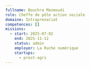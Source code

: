 ```yaml
---
fullname: Bouchra Masmoudi
role: Cheffe de pôle action sociale
domaine: Intraprenariat
competences: []
missions:
  - start: 2025-07-02
    end: 2025-11-12
    status: admin
    employer: La Ruche numérique
    startups:
      - prest-agri
---
```

